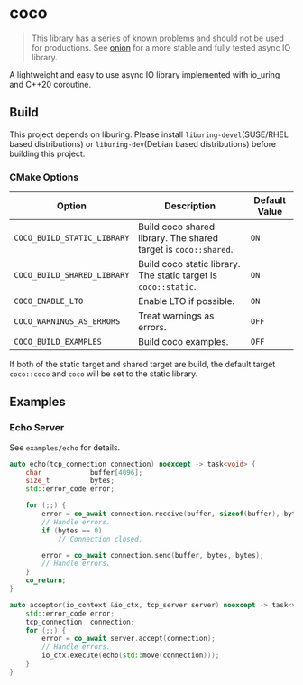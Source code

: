 # coco

> This library has a series of known problems and should not be used for productions. See [onion](https://github.com/longhao-li/onion) for a more stable and fully tested async IO library.

A lightweight and easy to use async IO library implemented with io_uring and C++20 coroutine.

## Build

This project depends on liburing. Please install `liburing-devel`(SUSE/RHEL based distributions) or `liburing-dev`(Debian based distributions) before building this project.

### CMake Options

|          Option             |                            Description                          | Default Value |
| --------------------------- | --------------------------------------------------------------- | ------------- |
| `COCO_BUILD_STATIC_LIBRARY` | Build coco shared library. The shared target is `coco::shared`. |     `ON`      |
| `COCO_BUILD_SHARED_LIBRARY` | Build coco static library. The static target is `coco::static`. |     `ON`      |
| `COCO_ENABLE_LTO`           | Enable LTO if possible.                                         |     `ON`      |
| `COCO_WARNINGS_AS_ERRORS`   | Treat warnings as errors.                                       |     `OFF`     |
| `COCO_BUILD_EXAMPLES`       | Build coco examples.                                            |     `OFF`     |

If both of the static target and shared target are build, the default target `coco::coco` and `coco` will be set to the static library.

## Examples

### Echo Server

See `examples/echo` for details.

```cpp
auto echo(tcp_connection connection) noexcept -> task<void> {
    char            buffer[4096];
    size_t          bytes;
    std::error_code error;

    for (;;) {
        error = co_await connection.receive(buffer, sizeof(buffer), bytes);
        // Handle errors.
        if (bytes == 0) 
            // Connection closed.

        error = co_await connection.send(buffer, bytes, bytes);
        // Handle errors.
    }
    co_return;
}

auto acceptor(io_context &io_ctx, tcp_server server) noexcept -> task<void> {
    std::error_code error;
    tcp_connection  connection;
    for (;;) {
        error = co_await server.accept(connection);
        // Handle errors.
        io_ctx.execute(echo(std::move(connection)));
    }
}
```
